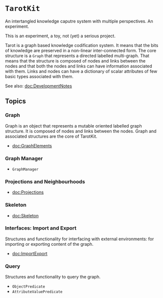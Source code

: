 # ``TarotKit``

An intertangled knowledge caputre system with multiple perspectives. An
experiment.

This is an experiment, a toy, not (yet) a serious project.

Tarot is a graph based knowledge codification system. It means that the
bits of knowledge are preserved in a non-linear inter-connected form. The core
structure is a ``Graph`` that represents a directed labelled multi-graph.
That means that the structure is composed of nodes and links between the nodes
and that both the nodes and links can have information associated with them.
Links and nodes can have a dictionary of scalar attributes of few basic types
associated with them.

See also: <doc:DevelopmentNotes>


## Topics

### Graph

Graph is an object that represents a mutable oriented labelled graph structure.
It is composed of nodes and links between the nodes. Graph and
associated structures are the core of TarotKit.

- <doc:GraphElements>

### Graph Manager


- ``GraphManager``


### Projections and Neighbourhoods

- <doc:Projections>

### Skeleton

- <doc:Skeleton>


### Interfaces: Import and Export

Structures and functionality for interfacing with external environments: for
importing or exporting content of the graph.

- <doc:ImportExport>


### Query

Structures and functionality to query the graph.

- ``ObjectPredicate``
- ``AttributeValuePredicate``

